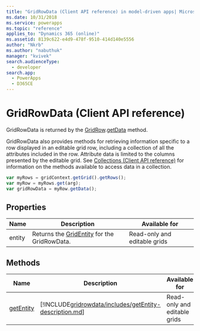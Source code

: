 ```yaml
---
title: "GridRowData (Client API reference) in model-driven apps| MicrosoftDocs"
ms.date: 10/31/2018
ms.service: powerapps
ms.topic: "reference"
applies_to: "Dynamics 365 (online)"
ms.assetid: 8139c622-e4d9-478f-9510-414d140e5556
author: "Nkrb"
ms.author: "nabuthuk"
manager: "kvivek"
search.audienceType: 
  - developer
search.app: 
  - PowerApps
  - D365CE
---
```

# GridRowData (Client API reference)



GridRowData is returned by the [GridRow](gridrow.md).[getData](gridrow/getData.md) method.

GridRowData also provides methods for retrieving information specific to a row displayed in an editable grid row, including a collection of all the attributes included in the row. Attribute data is limited to the columns presented by the editable grid. See [Collections (Client API reference)](../collections.md) for information on the methods available to access data in a collection.

```JavaScript
var myRows = gridContext.getGrid().getRows();
var myRow = myRows.get(arg);
var gridRowData = myRow.getData();
```

## Properties

|Name|Description|Available for|
|--|--|--|
|entity|Returns the [GridEntity](gridentity.md) for the GridRowData.|Read-only and editable grids|


## Methods

|Name|Description|Available for|
|--|--|--|
|[getEntity](gridrowdata/getEntity.md)|[!INCLUDE[gridrowdata/includes/getEntity-description.md](gridrowdata/includes/getEntity-description.md)]|Read-only and editable grids|


